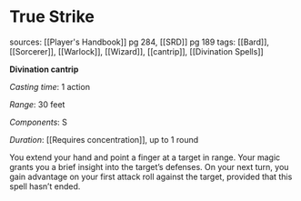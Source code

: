 # True Strike
sources: [[Player's Handbook]] pg 284, [[SRD]] pg 189
tags: [[Bard]], [[Sorcerer]], [[Warlock]], [[Wizard]], [[cantrip]], [[Divination Spells]]

**Divination cantrip**

*Casting time*: 1 action

*Range*: 30 feet

*Components*: S

*Duration*: [[Requires concentration]], up to 1 round

You extend your hand and point a finger at a target in range. Your magic grants you a brief insight into the target’s defenses. On your next turn, you gain advantage on your first attack roll against the target, provided that this spell hasn’t ended.
